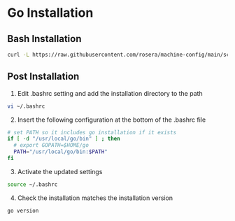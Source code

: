 # Go Installation


## Bash Installation
```bash
curl -L https://raw.githubusercontent.com/rosera/machine-config/main/scripts/go/install.sh | bash
```

## Post Installation
1. Edit .bashrc setting and add the installation directory to the path
```bash
vi ~/.bashrc
```

2. Insert the following configuration at the bottom of the .bashrc file
```bash
# set PATH so it includes go installation if it exists
if [ -d "/usr/local/go/bin" ] ; then
  # export GOPATH=$HOME/go
  PATH="/usr/local/go/bin:$PATH"
fi
```

3. Activate the updated settings
```bash
source ~/.bashrc
```

4. Check the installation matches the installation version
```bash
go version
```
